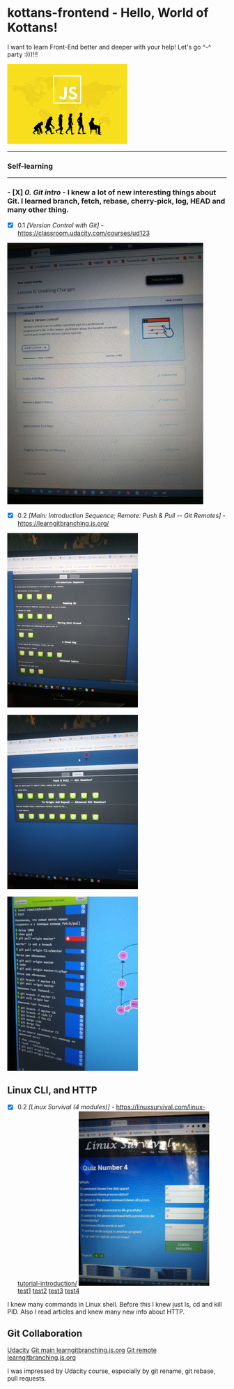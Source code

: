 # kottans-frontend - Hello, World of Kottans!

I want to learn Front-End better and deeper with your help! Let's go ^-^ party :)))!!!

![img](images/js.jpg)

---

### Self-learning

---

### - [X] _0. Git intro_ - I knew a lot of new interesting things about Git. I learned branch, fetch, rebase, cherry-pick, log, HEAD and many other thing.

- [x] 0.1 _[Version Control with Git]_ - https://classroom.udacity.com/courses/ud123

![img](images/git0-1.jpg)

- [x] 0.2 _[Main: Introduction Sequence; Remote: Push & Pull -- Git Remotes]_ - https://learngitbranching.js.org/

![img](images/git1.jpg)

![img](images/git2.jpg)

![img](images/git3.jpg)

## Linux CLI, and HTTP

- [x] 0.2 _[Linux Survival (4 modules)]_ - https://linuxsurvival.com/linux-tutorial-introduction/
      ![img](images/linux1.jpg)
      <br>
      [test1](https://github.com/TatyanaMolchanova/kottans-frontend/blob/main/images/linux33.jpg)
      [test2](https://github.com/TatyanaMolchanova/kottans-frontend/blob/main/images/linux44.jpg)
      [test3](https://github.com/TatyanaMolchanova/kottans-frontend/blob/main/images/linux22.jpg)
      [test4](https://github.com/TatyanaMolchanova/kottans-frontend/blob/main/images/linux11.jpg)

I knew many commands in Linux shell. Before this I knew just ls, cd and kill PID. Also I read articles and knew many new info about HTTP.

## Git Collaboration

 [Udacity](https://github.com/TatyanaMolchanova/kottans-frontend/blob/main/task_git_collaboration/git.png)
[Git main learngitbranching.js.org](https://github.com/TatyanaMolchanova/kottans-frontend/blob/main/task_git_collaboration/git1.jpg)
[Git remote learngitbranching.js.org](https://github.com/TatyanaMolchanova/kottans-frontend/blob/main/task_git_collaboration/git2.jpg)

I was impressed by Udacity course, especially by git rename, git rebase, pull requests.